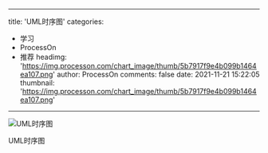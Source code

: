 
---
title: 'UML时序图'
categories: 
 - 学习
 - ProcessOn
 - 推荐
headimg: 'https://img.processon.com/chart_image/thumb/5b7917f9e4b099b1464ea107.png'
author: ProcessOn
comments: false
date: 2021-11-21 15:22:05
thumbnail: 'https://img.processon.com/chart_image/thumb/5b7917f9e4b099b1464ea107.png'
---

<div>   
<img class="thumb" alt="UML时序图" src="https://img.processon.com/chart_image/thumb/5b7917f9e4b099b1464ea107.png" referrerpolicy="no-referrer">
<p>UML时序图</p>  
</div>
            